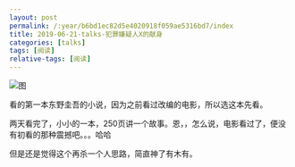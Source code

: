 ```yaml
---
layout: post
permalink: /:year/b6bd1ec82d5e4020918f059ae5316bd7/index
title: 2019-06-21-talks-犯罪嫌疑人X的献身
categories: [talks]
tags: [阅读]
relative-tags: [阅读]
---
```


![图](https://gitee.com/linxingyang/at-2020-10-02-image/raw/master/image/T-talks/image/2019/books/fzxyrxdxs.png)

看的第一本东野圭吾的小说，因为之前看过改编的电影，所以选这本先看。

两天看完了，小小的一本，250页讲一个故事。恩，，怎么说，电影看过了，便没有初看的那种震撼吧。。。哈哈

但是还是觉得这个再杀一个人思路，简直神了有木有。

